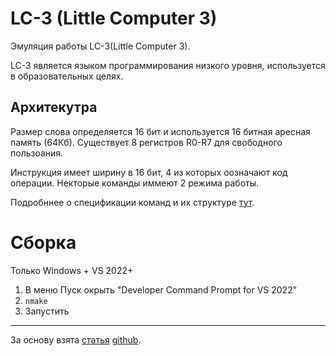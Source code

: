 # LC-3 (Little Computer 3)

Эмуляция работы LC-3(Little Computer 3).

LC-3 является языком программирования низкого уровня, используется в образовательных целях.

## Архитекутра 

Размер слова определяется 16 бит и используется 16 битная аресная память (64Кб). Существует 8 регистров R0-R7 для свободного пользоания. 

Инструкция имеет ширину в 16 бит, 4 из которых оозначают код операции. Некторые команды иммеют 2 режима работы.

Подробннее о спецификации команд и их структуре [тут](https://github.com/Nifevew/lc-3/blob/master/doc/%D0%A1%D0%BF%D0%B5%D1%86%D0%B8%D1%84%D0%B8%D0%BA%D0%B0%D1%86%D0%B8%D1%8F_LC-3.pdf).

# Сборка 

Только Windows + VS 2022+

1. В меню Пуск окрыть "Developer Command Prompt for VS 2022"
2. ```nmake```
3. Запустить

----

За основу взята [статья](https://www.jmeiners.com/lc3-vm/index.html#bMemory_Storage:51) [github](https://github.com/justinmeiners/lc3-vm).
